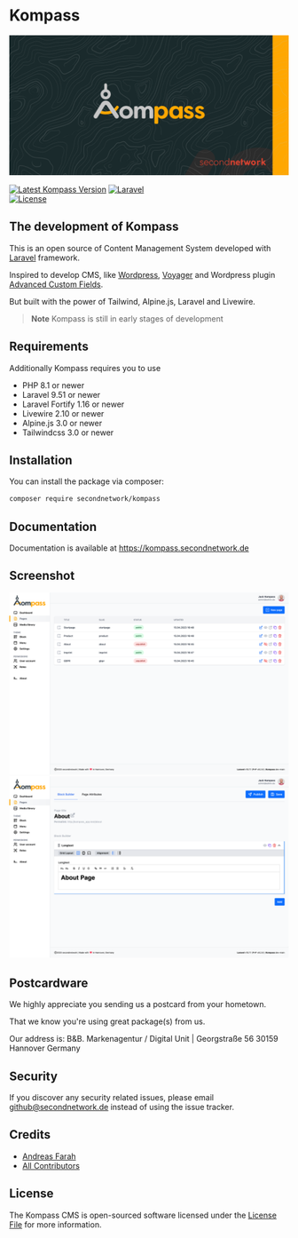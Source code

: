 # Kompass

![Kompass](https://github.com/secondnetwork/kompass/blob/main/public/assets/kompass_md.png?raw=true)

[![Latest Kompass Version](https://img.shields.io/packagist/v/secondnetwork/kompass.svg?style=for-the-badge&label=Kompass&labelColor=FFA700&color=1A2A2C)](https://github.com/secondnetwork/kompass)
[![Laravel](https://img.shields.io/badge/v9.46-999999?style=for-the-badge&label=Laravel&labelColor=eb4432&color=1A2A2C)](https://github.com/secondnetwork/kompass)							
[![License](https://img.shields.io/github/license/secondnetwork/kompass?style=for-the-badge)](https://github.com/secondnetwork/kompass)
						
## The development of Kompass

This is an open source of Content Management System developed with [Laravel](http://laravel.com/) framework.

Inspired to develop CMS, like  [Wordpress](https://wordpress.org/), [Voyager](https://voyager.devdojo.com/) and Wordpress plugin [Advanced Custom Fields](https://www.advancedcustomfields.com/).

But built with the power of Tailwind, Alpine.js, Laravel and Livewire.

> **Note**
> Kompass is still in early stages of development

## Requirements

Additionally Kompass requires you to use
- PHP 8.1 or newer 
- Laravel 9.51 or newer
- Laravel Fortify 1.16 or newer
- Livewire 2.10 or newer
- Alpine.js 3.0 or newer
- Tailwindcss 3.0 or newer

## Installation

You can install the package via composer:

```bash
composer require secondnetwork/kompass
```

## Documentation

Documentation is available at https://kompass.secondnetwork.de

## Screenshot
![screenshot-1](https://github.com/secondnetwork/kompass/blob/main/public/assets/screenshot-1.png?raw=true)
![screenshot-2](https://github.com/secondnetwork/kompass/blob/main/public/assets/screenshot-2.png?raw=true)

## Postcardware

We highly appreciate you sending us a postcard from your hometown. 

That we know you're using great package(s) from us.

Our address is: B&B. Markenagentur / Digital Unit | Georgstraße 56  30159 Hannover Germany

## Security

If you discover any security related issues, please email <github@secondnetwork.de> instead of using the issue tracker.

## Credits

-   [Andreas Farah](https://github.com/secondnetwork)
-   [All Contributors](../../contributors)

## License

The Kompass CMS is open-sourced software licensed under the [License File](LICENSE.md) for more information.


